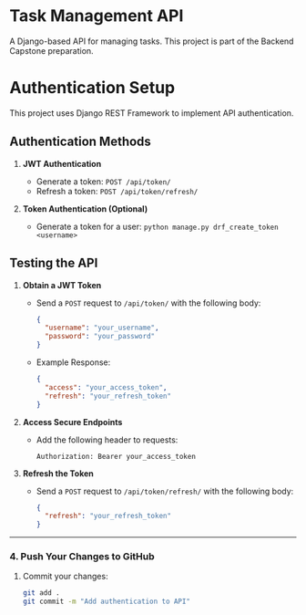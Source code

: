 # Task Management API

A Django-based API for managing tasks. This project is part of the Backend Capstone preparation.


# Authentication Setup

This project uses Django REST Framework to implement API authentication.

## Authentication Methods
1. **JWT Authentication**
   - Generate a token: `POST /api/token/`
   - Refresh a token: `POST /api/token/refresh/`

2. **Token Authentication (Optional)**
   - Generate a token for a user: `python manage.py drf_create_token <username>`

## Testing the API
1. **Obtain a JWT Token**
   - Send a `POST` request to `/api/token/` with the following body:
     ```json
     {
       "username": "your_username",
       "password": "your_password"
     }
     ```

   - Example Response:
     ```json
     {
       "access": "your_access_token",
       "refresh": "your_refresh_token"
     }
     ```

2. **Access Secure Endpoints**
   - Add the following header to requests:
     ```
     Authorization: Bearer your_access_token
     ```

3. **Refresh the Token**
   - Send a `POST` request to `/api/token/refresh/` with the following body:
     ```json
     {
       "refresh": "your_refresh_token"
     }
     ```

---

### **4. Push Your Changes to GitHub**

1. Commit your changes:

   ```bash
   git add .
   git commit -m "Add authentication to API"
